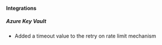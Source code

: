 
#### Integrations

##### Azure Key Vault

- Added a timeout value to the retry on rate limit mechanism
